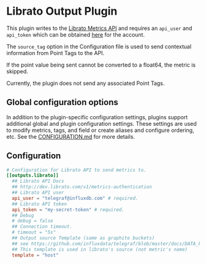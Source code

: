 # Librato Output Plugin

This plugin writes to the [Librato Metrics API][metrics-api] and requires an
`api_user` and `api_token` which can be obtained [here][tokens] for the account.

The `source_tag` option in the Configuration file is used to send contextual
information from Point Tags to the API.

If the point value being sent cannot be converted to a float64, the metric is
skipped.

Currently, the plugin does not send any associated Point Tags.

[metrics-api]: http://dev.librato.com/v1/metrics#metrics

[tokens]: https://metrics.librato.com/account/api_tokens

## Global configuration options <!-- @/docs/includes/plugin_config.md -->

In addition to the plugin-specific configuration settings, plugins support
additional global and plugin configuration settings. These settings are used to
modify metrics, tags, and field or create aliases and configure ordering, etc.
See the [CONFIGURATION.md][CONFIGURATION.md] for more details.

[CONFIGURATION.md]: ../../../docs/CONFIGURATION.md

## Configuration

```toml @sample.conf
# Configuration for Librato API to send metrics to.
[[outputs.librato]]
  ## Librato API Docs
  ## http://dev.librato.com/v1/metrics-authentication
  ## Librato API user
  api_user = "telegraf@influxdb.com" # required.
  ## Librato API token
  api_token = "my-secret-token" # required.
  ## Debug
  # debug = false
  ## Connection timeout.
  # timeout = "5s"
  ## Output source Template (same as graphite buckets)
  ## see https://github.com/influxdata/telegraf/blob/master/docs/DATA_FORMATS_OUTPUT.md#graphite
  ## This template is used in librato's source (not metric's name)
  template = "host"
```
